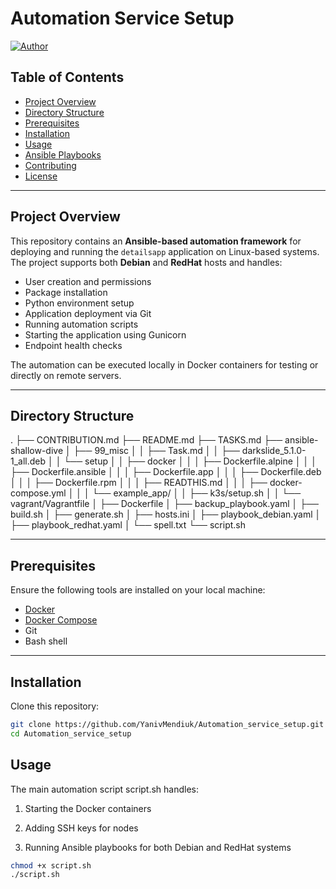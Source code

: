 # Automation Service Setup

[![Author](https://img.shields.io/badge/author-Yaniv%20Mendiuk-blue)]()

## Table of Contents

- [Project Overview](#project-overview)
- [Directory Structure](#directory-structure)
- [Prerequisites](#prerequisites)
- [Installation](#installation)
- [Usage](#usage)
- [Ansible Playbooks](#ansible-playbooks)
- [Contributing](#contributing)
- [License](#license)

---

## Project Overview

This repository contains an **Ansible-based automation framework** for deploying and running the `detailsapp` application on Linux-based systems. The project supports both **Debian** and **RedHat** hosts and handles:

- User creation and permissions
- Package installation
- Python environment setup
- Application deployment via Git
- Running automation scripts
- Starting the application using Gunicorn
- Endpoint health checks

The automation can be executed locally in Docker containers for testing or directly on remote servers.

---

## Directory Structure

.
├── CONTRIBUTION.md
├── README.md
├── TASKS.md
├── ansible-shallow-dive
│ ├── 99_misc
│ │ ├── Task.md
│ │ ├── darkslide_5.1.0-1_all.deb
│ │ └── setup
│ │ ├── docker
│ │ │ ├── Dockerfile.alpine
│ │ │ ├── Dockerfile.ansible
│ │ │ ├── Dockerfile.app
│ │ │ ├── Dockerfile.deb
│ │ │ ├── Dockerfile.rpm
│ │ │ ├── READTHIS.md
│ │ │ ├── docker-compose.yml
│ │ │ └── example_app/
│ │ ├── k3s/setup.sh
│ │ └── vagrant/Vagrantfile
│ ├── Dockerfile
│ ├── backup_playbook.yaml
│ ├── build.sh
│ ├── generate.sh
│ ├── hosts.ini
│ ├── playbook_debian.yaml
│ ├── playbook_redhat.yaml
│ └── spell.txt
└── script.sh

---

## Prerequisites

Ensure the following tools are installed on your local machine:

- [Docker](https://www.docker.com/)
- [Docker Compose](https://docs.docker.com/compose/)
- Git
- Bash shell

---

## Installation

Clone this repository:

```bash
git clone https://github.com/YanivMendiuk/Automation_service_setup.git
cd Automation_service_setup
```

## Usage

The main automation script script.sh handles:

1. Starting the Docker containers

2. Adding SSH keys for nodes

3. Running Ansible playbooks for both Debian and RedHat systems

```bash
chmod +x script.sh
./script.sh
```
